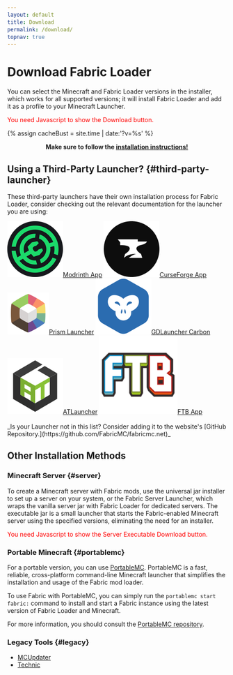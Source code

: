 ```yaml
---
layout: default
title: Download
permalink: /download/
topnav: true
---
```


# Download Fabric Loader

You can select the Minecraft and Fabric Loader versions in the installer, which works for all supported versions; it will install Fabric Loader and add it as a profile to your Minecraft Launcher.

<noscript style="color:red">You need Javascript to show the Download button.</noscript>
<div class="fabric-component" data-component="Download"></div>

{% assign cacheBust = site.time | date:'?v=%s' %}
<script type="text/javascript" src="{{ "/scripts/main.js" | relative_url | append: cacheBust }}"></script>
<link href="{{ "/scripts/style.css" | relative_url | append: cacheBust }}" rel="stylesheet">

<div style="text-align: center;">
	<b>Make sure to follow the <a href="https://docs.fabricmc.net/players/installing-fabric">installation instructions!</a></b>
</div>

## Using a Third-Party Launcher? {#third-party-launcher}

These third-party launchers have their own installation process for Fabric Loader, consider checking out the relevant documentation for the launcher you are using:

<!-- Todo: link to our own guides. -->

<div class="button-group horizontal">
	<a class="button secondary" href="https://fabricmc.net/wiki/player:tutorials:third-party:modrinth" target="_blank"><img class="button-icon" src="/assets/external/modrinth-app.png"><span>Modrinth App</span></a>
	<a class="button secondary" href="https://fabricmc.net/wiki/player:tutorials:third-party:curseforge" target="_blank"><img class="button-icon" src="/assets/external/cf_app_icon.png"><span>CurseForge App</span></a>
	<a class="button secondary" href="https://fabricmc.net/wiki/player:tutorials:third-party:prism" target="_blank"><img class="button-icon" src="/assets/external/prism_launcher.png"><span>Prism Launcher</span></a>
	<a class="button secondary" href="https://fabricmc.net/wiki/player:tutorials:third-party:gdlauncher" target="_blank"><img class="button-icon" src="/assets/external/gdlauncher.png"><span>GDLauncher Carbon</span></a>
	<a class="button secondary" href="https://fabricmc.net/wiki/player:tutorials:third-party:atlauncher" target="_blank"><img class="button-icon" src="/assets/external/ATLauncher.png"><span>ATLauncher</span></a>
	<a class="button secondary" href="https://fabricmc.net/wiki/player:tutorials:third-party:ftb" target="_blank"><img class="button-icon" src="/assets/external/ftb.png"><span>FTB App</span></a>
</div>
<br />
_Is your Launcher not in this list? Consider adding it to the website's [GitHub Repository.](https://github.com/FabricMC/fabricmc.net)_

## Other Installation Methods

### Minecraft Server {#server}

To create a Minecraft server with Fabric mods, use the universal jar installer to set up a server on your system, or the Fabric Server Launcher, which wraps the vanilla server jar with Fabric Loader for dedicated servers. The executable jar is a small launcher that starts the Fabric-enabled Minecraft server using the specified versions, eliminating the need for an installer.

<noscript style="color:red">You need Javascript to show the Server Executable Download button.</noscript>
<div class="fabric-component" data-component="Server"></div>

### Portable Minecraft {#portablemc}

For a portable version, you can use [PortableMC](https://github.com/mindstorm38/portablemc). PortableMC is a fast, reliable, cross-platform command-line Minecraft launcher that simplifies the installation and usage of the Fabric mod loader.

To use Fabric with PortableMC, you can simply run the `portablemc start fabric:` command to install and start a Fabric instance using the latest version of Fabric Loader and Minecraft.

For more information, you should consult the [PortableMC repository](https://github.com/mindstorm38/portablemc).

### Legacy Tools {#legacy}

<!-- TODO: These will be removed eventually. -->

- [MCUpdater](/use/mcupdater.md)
- [Technic](/use/technic.md)